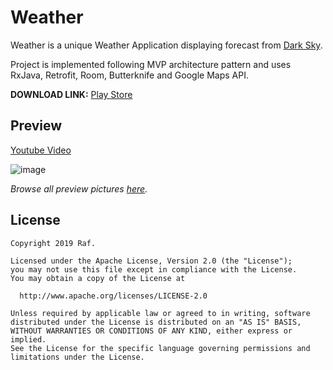 # Weather

Weather is a unique Weather Application displaying forecast from [Dark Sky](https://darksky.net).

Project is implemented following MVP architecture pattern and uses RxJava, Retrofit, Room, Butterknife and Google Maps API.

**DOWNLOAD LINK:** [Play Store](https://play.google.com/store/apps/details?id=com.github.h01d.weather)

## Preview

[Youtube Video](https://youtu.be/ExOzCW8RWOk)

![image](https://i.imgur.com/4XS7Dj8.png)

_Browse all preview pictures [here](https://imgur.com/a/zDVBcsV)._


## License

```
Copyright 2019 Raf.

Licensed under the Apache License, Version 2.0 (the "License");
you may not use this file except in compliance with the License.
You may obtain a copy of the License at

  http://www.apache.org/licenses/LICENSE-2.0

Unless required by applicable law or agreed to in writing, software
distributed under the License is distributed on an "AS IS" BASIS,
WITHOUT WARRANTIES OR CONDITIONS OF ANY KIND, either express or implied.
See the License for the specific language governing permissions and
limitations under the License.
